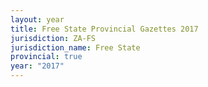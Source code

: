 ```yaml
---
layout: year
title: Free State Provincial Gazettes 2017
jurisdiction: ZA-FS
jurisdiction_name: Free State
provincial: true
year: "2017"
---
```

